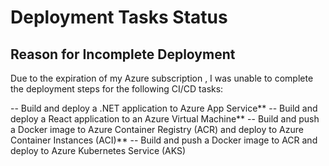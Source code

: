 # Deployment Tasks Status

## Reason for Incomplete Deployment

Due to the expiration of my Azure subscription , I was unable to complete the deployment steps for the following CI/CD tasks:

-- Build and deploy a .NET application to Azure App Service**
-- Build and deploy a React application to an Azure Virtual Machine**
-- Build and push a Docker image to Azure Container Registry (ACR) and deploy to Azure Container Instances (ACI)**
-- Build and push a Docker image to ACR and deploy to Azure Kubernetes Service (AKS)

